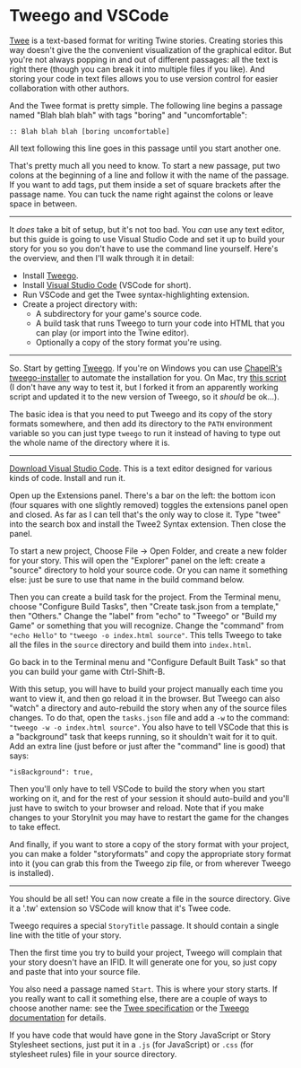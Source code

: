 Tweego and VSCode
=================

[Twee](https://github.com/iftechfoundation/twine-specs/blob/master/twee-3-specification.md) is a text-based format for writing Twine stories. Creating stories this way doesn't give the the convenient visualization of the graphical editor. But you're not always popping in and out of different passages: all the text is right there (though you can break it into multiple files if you like). And storing your code in text files allows you to use version control for easier collaboration with other authors.

And the Twee format is pretty simple. The following line begins a passage named "Blah blah blah" with tags "boring" and "uncomfortable":

	:: Blah blah blah [boring uncomfortable]

All text following this line goes in this passage until you start another one.

That's pretty much all you need to know. To start a new passage, put two colons at the beginning of a line and follow it with the name of the passage. If you want to add tags, put them inside a set of square brackets after the passage name. You can tuck the name right against the colons or leave space in between.

-----

It *does* take a bit of setup, but it's not too bad. You *can* use any text
editor, but this guide is going to use Visual Studio Code and set it up to
build your story for you so you don't have to use the command line yourself.
Here's the overview, and then I'll walk through it in detail:

* Install [Tweego](https://www.motoslave.net/tweego/).
* Install [Visual Studio Code](https://code.visualstudio.com/) (VSCode for short).
* Run VSCode and get the Twee syntax-highlighting extension.
* Create a project directory with:
	* A subdirectory for your game's source code.
	* A build task that runs Tweego to turn your code into HTML that you can play (or import into the Twine editor).
	* Optionally a copy of the story format you're using.


-----


So. Start by getting [Tweego](https://www.motoslave.net/tweego/). If you're on Windows you can use [ChapelR's tweego-installer](https://github.com/ChapelR/tweego-installer/releases) to automate the installation for you. On Mac, try [this script](https://gist.github.com/JoshuaGrams/845eb0e0cd8e8fb42668028792b37ce7) (I don't have any way to test it, but I forked it from an apparently working script and updated it to the new version of Tweego, so it *should* be ok...).

The basic idea is that you need to put Tweego and its copy of the story formats somewhere, and then add its directory to the `PATH` environment variable so you can just type `tweego` to run it instead of having to type out the whole name of the directory where it is.

-----

[Download Visual Studio Code](https://code.visualstudio.com/Download). This is a text editor designed for various kinds of code. Install and run it.

Open up the Extensions panel. There's a bar on the left: the bottom icon (four squares with one slightly removed) toggles the extensions panel open and closed. As far as I can tell that's the only way to close it. Type "twee" into the search box and install the Twee2 Syntax extension. Then close the panel.

To start a new project, Choose File -> Open Folder, and create a new folder for your story. This will open the "Explorer" panel on the left: create a "source" directory to hold your source code. Or you can name it something else: just be sure to use that name in the build command below.

Then you can create a build task for the project. From the Terminal menu, choose "Configure Build Tasks", then "Create task.json from a template," then "Others." Change the "label" from "echo" to "Tweego" or "Build my Game" or something that you will recognize. Change the "command" from `"echo Hello"` to `"tweego -o index.html source"`. This tells Tweego to take all the files in the `source` directory and build them into `index.html`.

Go back in to the Terminal menu and "Configure Default Built Task" so that you can build your game with Ctrl-Shift-B.

With this setup, you will have to build your project manually each time you want to view it, and then go reload it in the browser. But Tweego can also "watch" a directory and auto-rebuild the story when any of the source files changes. To do that, open the `tasks.json` file and add a `-w` to the command: `"tweego -w -o index.html source"`. You also have to tell VSCode that this is a "background" task that keeps running, so it shouldn't wait for it to quit. Add an extra line (just before or just after the "command" line is good) that says:

	"isBackground": true,

Then you'll only have to tell VSCode to build the story when you start working on it, and for the rest of your session it should auto-build and you'll just have to switch to your browser and reload. Note that if you make changes to your StoryInit you may have to restart the game for the changes to take effect.

And finally, if you want to store a copy of the story format with your project, you can make a folder "storyformats" and copy the appropriate story format into it (you can grab this from the Tweego zip file, or from wherever Tweego is installed).

-----

You should be all set! You can now create a file in the source directory. Give it a '.tw' extension so VSCode will know that it's Twee code.

Tweego requires a special `StoryTitle` passage. It should contain a single line with the title of your story.

Then the first time you try to build your project, Tweego will complain that your story doesn't have an IFID. It will generate one for you, so just copy and paste that into your source file.

You also need a passage named `Start`. This is where your story starts. If you really want to call it something else, there are a couple of ways to choose another name: see the [Twee specification](https://github.com/iftechfoundation/twine-specs/blob/master/twee-3-specification.md) or the [Tweego documentation](https://www.motoslave.net/tweego/docs/) for details.

If you have code that would have gone in the Story JavaScript or Story Stylesheet sections, just put it in a `.js` (for JavaScript) or `.css` (for stylesheet rules) file in your source directory.
